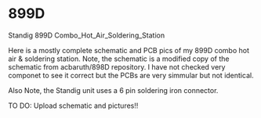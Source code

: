 # 899D  

Standig 899D Combo_Hot_Air_Soldering_Station

Here is a mostly complete schematic and PCB pics of my 899D combo hot air & soldering station. 
Note, the schematic is a modified copy of the schematic from acbaruth/898D repository.  I have
not checked very componet to see it correct but the PCBs are very simmular but not identical.

Also Note, the Standig unit uses a 6 pin soldering iron connector.   

TO DO:   Upload schematic and pictures!!
